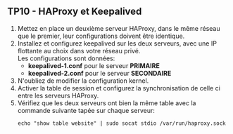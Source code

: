 ## TP10 - HAProxy et Keepalived

1. Mettez en place un deuxième serveur HAProxy, dans le même réseau que le premier, leur configurations doivent être identique.
2. Installez et configurez keepalived sur les deux serveurs, avec une IP flottante au choix dans votre réseau privé.<br>Les configurations sont données:
   - **keepalived-1.conf** pour le serveur **PRIMAIRE**
   - **keepalived-2.conf** pour le serveur **SECONDAIRE**
3. N'oubliez de modifier la configuration kernel.
4. Activer la table de session et configurez la synchronisation de celle ci entre les serveurs HAProxy.
5. Vérifiez que les deux serveurs ont bien la même table avec la commande suivante tapée sur chaque serveur: 
    ```
    echo "show table website" | sudo socat stdio /var/run/haproxy.sock
    ```
   